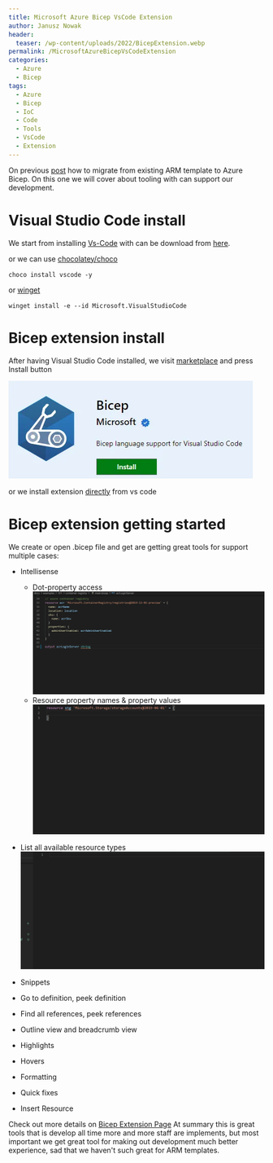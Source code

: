 ```yaml
---
title: Microsoft Azure Bicep VsCode Extension
author: Janusz Nowak
header:
  teaser: /wp-content/uploads/2022/BicepExtension.webp
permalink: /MicrosoftAzureBicepVsCodeExtension
categories:
  - Azure
  - Bicep
tags:
  - Azure
  - Bicep
  - IoC
  - Code
  - Tools
  - VsCode
  - Extension
---
```


On previous [post](./_post_/2021-12-20-AzureBicepMigrationFromArm.md) how to migrate from existing ARM template to Azure Bicep.
On this one we will cover about tooling with can support our development.

# Visual Studio Code install

We start from installing [Vs-Code](https://code.visualstudio.com) with can be download from [here](https://code.visualstudio.com/download).

or we can use [chocolatey/choco](https://community.chocolatey.org/packages/vscode)

```
choco install vscode -y
```

or [winget](https://winget.run/)

```
winget install -e --id Microsoft.VisualStudioCode
```

# Bicep extension install

After having Visual Studio Code installed, we visit [marketplace](https://marketplace.visualstudio.com/items?itemName=ms-azuretools.vscode-bicep) and press Install button

![azure bicep extension](/wp-content/uploads/2022/BicepExtension.webp)

or we install extension [directly](https://code.visualstudio.com/docs/editor/extension-marketplace) from vs code

# Bicep extension getting started

We create or open .bicep file and get are getting great tools for support multiple cases:

- Intellisense

  - Dot-property access ![](https://raw.githubusercontent.com/Azure/bicep/main/docs/images/resource-dot-property-intellisense.gif)
  - Resource property names & property values ![](https://raw.githubusercontent.com/Azure/bicep/main/docs/images/resource-property-names-and-values.gif)

- List all available resource types ![](https://raw.githubusercontent.com/Azure/bicep/main/docs/images/list-types-intellisense.gif)
- Snippets
- Go to definition, peek definition
- Find all references, peek references
- Outline view and breadcrumb view
- Highlights
- Hovers
- Formatting
- Quick fixes
- Insert Resource

Check out more details on [Bicep Extension Page](https://marketplace.visualstudio.com/items?itemName=ms-azuretools.vscode-bicep)
At summary this is great tools that is develop all time more and more staff are implements,
but most important we get great tool for making out development much better experience, sad that we haven't such great for ARM templates.
